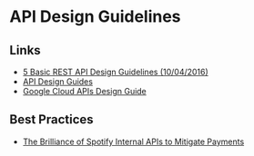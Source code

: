 # API Design Guidelines


## Links
- [5 Basic REST API Design Guidelines (10/04/2016)](https://dzone.com/articles/5-basic-rest-api-design-guidelines)
- [API Design Guides](http://design.apievangelist.com/tools/design-guides/)
- [Google Cloud APIs Design Guide](https://cloud.google.com/apis/design/)


## Best Practices
- [The Brilliance of Spotify Internal APIs to Mitigate Payments](http://nordicapis.com/the-brilliance-of-spotify-internal-apis-to-mitigate-payments/)
